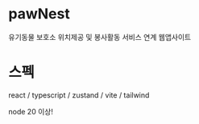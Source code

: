# pawNest
유기동물 보호소 위치제공 및 봉사활동 서비스 연계 웹앱사이트

# 스펙
 react / typescript / zustand / vite / tailwind

 node 20 이상!
